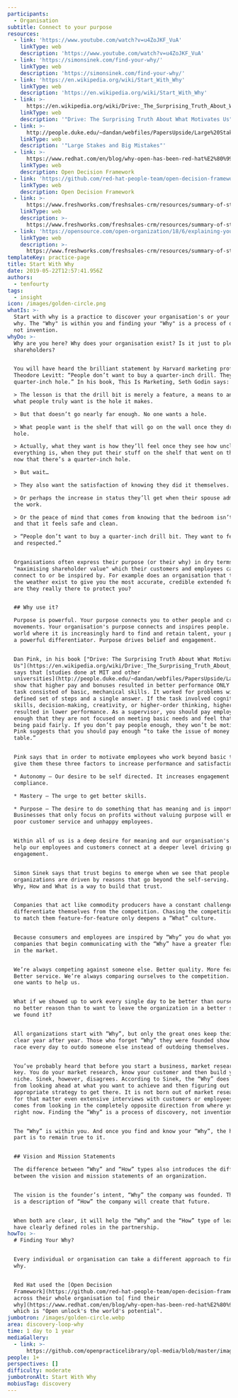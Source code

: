 ```yaml
---
participants:
  - Organisation
subtitle: Connect to your purpose
resources:
  - link: 'https://www.youtube.com/watch?v=u4ZoJKF_VuA'
    linkType: web
    description: 'https://www.youtube.com/watch?v=u4ZoJKF_VuA'
  - link: 'https://simonsinek.com/find-your-why/'
    linkType: web
    description: 'https://simonsinek.com/find-your-why/'
  - link: 'https://en.wikipedia.org/wiki/Start_With_Why'
    linkType: web
    description: 'https://en.wikipedia.org/wiki/Start_With_Why'
  - link: >-
      https://en.wikipedia.org/wiki/Drive:_The_Surprising_Truth_About_What_Motivates_Us
    linkType: web
    description: '"Drive: The Surprising Truth About What Motivates Us"'
  - link: >-
      http://people.duke.edu/~dandan/webfiles/PapersUpside/Large%20Stakes%20Big%20Mistakes.pdf
    linkType: web
    description: '"Large Stakes and Big Mistakes"'
  - link: >-
      https://www.redhat.com/en/blog/why-open-has-been-red-hat%E2%80%99s-compass-and-purpose-25-years
    linkType: web
    description: Open Decision Framework
  - link: 'https://github.com/red-hat-people-team/open-decision-framework'
    linkType: web
    description: Open Decision Framework
  - link: >-
      https://www.freshworks.com/freshsales-crm/resources/summary-of-start-with-why-blog/
    linkType: web
    description: >-
      https://www.freshworks.com/freshsales-crm/resources/summary-of-start-with-why-blog/
  - link: 'https://opensource.com/open-organization/18/6/explaining-your-why'
    linkType: web
    description: >-
      https://www.freshworks.com/freshsales-crm/resources/summary-of-start-with-why-blog/
templateKey: practice-page
title: Start With Why
date: 2019-05-22T12:57:41.956Z
authors:
  - tenfourty
tags:
  - insight
icon: /images/golden-circle.png
whatIs: >-
  Start with why is a practice to discover your organisation's or your personal
  why. The "Why" is within you and finding your "Why" is a process of discovery,
  not invention.
whyDo: >-
  Why are you here? Why does your organisation exist? Is it just to please the
  shareholders?


  You will have heard the brilliant statement by Harvard marketing professor
  Theodore Levitt: “People don’t want to buy a quarter-inch drill. They want a
  quarter-inch hole.” In his book, This Is Marketing, Seth Godin says:

  > The lesson is that the drill bit is merely a feature, a means to an end, but
  what people truly want is the hole it makes.

  > But that doesn’t go nearly far enough. No one wants a hole.

  > What people want is the shelf that will go on the wall once they drill the
  hole.

  > Actually, what they want is how they’ll feel once they see how uncluttered
  everything is, when they put their stuff on the shelf that went on the wall
  now that there’s a quarter-inch hole.

  > But wait…

  > They also want the satisfaction of knowing they did it themselves.

  > Or perhaps the increase in status they’ll get when their spouse admires the
  the work.

  > Or the peace of mind that comes from knowing that the bedroom isn’t a mess,
  and that it feels safe and clean.

  > “People don’t want to buy a quarter-inch drill bit. They want to feel safe
  and respected.”


  Organisations often express their purpose (or their why) in dry terms such as
  "maximising shareholder value" which their customers and employees cannot
  connect to or be inspired by. For example does an organisation that tells you
  the weather exist to give you the most accurate, credible extended forecast or
  are they really there to protect you?


  ## Why use it?

  Purpose is powerful. Your purpose connects you to other people and creates
  movements. Your organisation's purpose connects and inspires people. In an
  world where it is increasingly hard to find and retain talent, your purpose is
  a powerful differentiator. Purpose drives belief and engagement.


  Dan Pink, in his book ["Drive: The Surprising Truth About What Motivates
  Us"](https://en.wikipedia.org/wiki/Drive:_The_Surprising_Truth_About_What_Motivates_Us),
  says that [studies done at MIT and other
  universities](http://people.duke.edu/~dandan/webfiles/PapersUpside/Large%20Stakes%20Big%20Mistakes.pdf),
  show that higher pay and bonuses resulted in better performance ONLY if the
  task consisted of basic, mechanical skills. It worked for problems with a
  defined set of steps and a single answer. If the task involved cognitive
  skills, decision-making, creativity, or higher-order thinking, higher pay
  resulted in lower performance. As a supervisor, you should pay employees
  enough that they are not focused on meeting basic needs and feel that they are
  being paid fairly. If you don’t pay people enough, they won’t be motivated.
  Pink suggests that you should pay enough “to take the issue of money off the
  table.”


  Pink says that in order to motivate employees who work beyond basic tasks,
  give them these three factors to increase performance and satisfaction:

  * Autonomy — Our desire to be self directed. It increases engagement over
  compliance.

  * Mastery — The urge to get better skills.

  * Purpose — The desire to do something that has meaning and is important.
  Businesses that only focus on profits without valuing purpose will end up with
  poor customer service and unhappy employees.


  Within all of us is a deep desire for meaning and our organisation's "Why" can
  help our employees and customers connect at a deeper level driving greater
  engagement.


  Simon Sinek says that trust begins to emerge when we see that people and
  organizations are driven by reasons that go beyond the self-serving. Aligning
  Why, How and What is a way to build that trust.


  Companies that act like commodity producers have a constant challenge to
  differentiate themselves from the competition. Chasing the competition, trying
  to match them feature-for-feature only deepens a “What” culture.


  Because consumers and employees are inspired by “Why” you do what you do,
  companies that begin communicating with the “Why” have a greater flexibility
  in the market.


  We’re always competing against someone else. Better quality. More features.
  Better service. We’re always comparing ourselves to the competition. And no
  one wants to help us.


  What if we showed up to work every single day to be better than ourselves? For
  no better reason than to want to leave the organization in a better state than
  we found it?


  All organizations start with “Why”, but only the great ones keep their “Why”
  clear year after year. Those who forget “Why” they were founded show up to the
  race every day to outdo someone else instead of outdoing themselves.


  You’ve probably heard that before you start a business, market research is
  key. You do your market research, know your customer and then build your
  niche. Sinek, however, disagrees. According to Sinek, the “Why” does not come
  from looking ahead at what you want to achieve and then figuring out an
  appropriate strategy to get there. It is not born out of market research or
  for that matter even extensive interviews with customers or employees. It
  comes from looking in the completely opposite direction from where you are
  right now. Finding the “Why” is a process of discovery, not invention.


  The “Why” is within you. And once you find and know your “Why”, the hardest
  part is to remain true to it.


  ## Vision and Mission Statements

  The difference between “Why” and “How” types also introduces the difference
  between the vision and mission statements of an organization.


  The vision is the founder’s intent, “Why” the company was founded. The mission
  is a description of “How” the company will create that future.


  When both are clear, it will help the “Why” and the “How” type of leaders to
  have clearly defined roles in the partnership.
howTo: >-
  # Finding Your Why?


  Every individual or organisation can take a different approach to find their
  why.


  Red Hat used the [Open Decision
  Framework](https://github.com/red-hat-people-team/open-decision-framework)
  across their whole organisation to[ find their
  why](https://www.redhat.com/en/blog/why-open-has-been-red-hat%E2%80%99s-compass-and-purpose-25-years),
  which is "Open unlock's the world's potential".
jumbotron: /images/golden-circle.webp
area: discovery-loop-why
time: 1 day to 1 year
mediaGallery:
  - link: >-
      https://github.com/openpracticelibrary/opl-media/blob/master/images/golden-circle.png?raw=true
people: 1+
perspectives: []
difficulty: moderate
jumbotronAlt: Start With Why
mobiusTag: discovery
---
```

